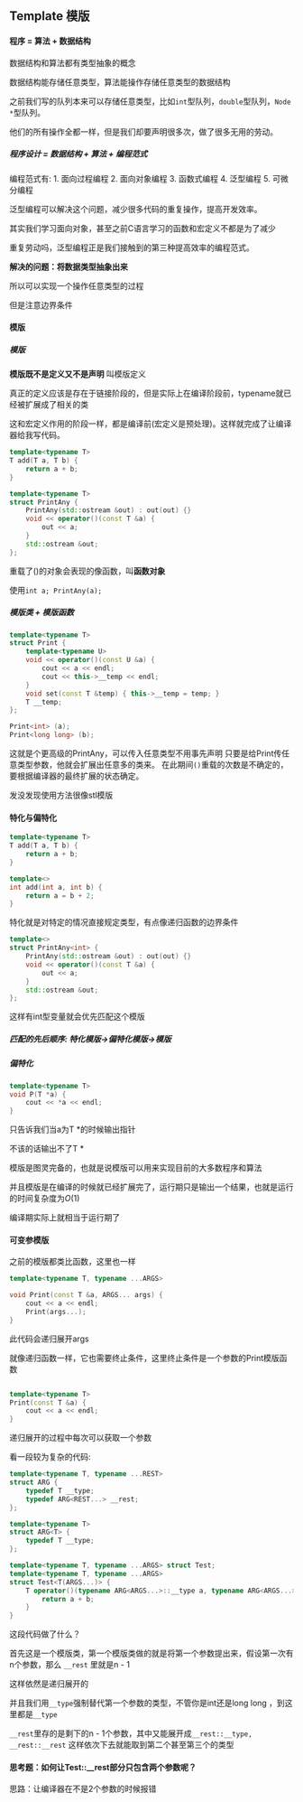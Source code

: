 
## Template 模版

#### 程序 = 算法 + 数据结构

数据结构和算法都有类型抽象的概念

数据结构能存储任意类型，算法能操作存储任意类型的数据结构

之前我们写的队列本来可以存储任意类型，比如`int`型队列，`double`型队列，`Node *`型队列。

他们的所有操作全都一样，但是我们却要声明很多次，做了很多无用的劳动。


##### 程序设计 = 数据结构 + 算法 + 编程范式

编程范式有:
    1. 面向过程编程
    2. 面向对象编程
    3. 函数式编程
    4. 泛型编程
    5. 可微分编程


泛型编程可以解决这个问题，减少很多代码的重复操作，提高开发效率。

其实我们学习面向对象，甚至之前C语言学习的函数和宏定义不都是为了减少

重复劳动吗，泛型编程正是我们接触到的第三种提高效率的编程范式。

**解决的问题：将数据类型抽象出来**

所以可以实现一个操作任意类型的过程

但是注意边界条件

#### 模版


##### 模版
**模版既不是定义又不是声明**
叫模版定义

真正的定义应该是存在于链接阶段的，但是实际上在编译阶段前，typename就已经被扩展成了相关的类

这和宏定义作用的阶段一样，都是编译前(宏定义是预处理)。这样就完成了让编译器给我写代码。

```c++
template<typename T>
T add(T a, T b) {
    return a + b;
}

template<typename T>
struct PrintAny {
    PrintAny(std::ostream &out) : out(out) {}
    void << operator()(const T &a) {
        out << a;
    }
    std::ostream &out;
};
```

重载了()的对象会表现的像函数，叫**函数对象**

使用`int a; PrintAny(a);`

##### 模版类 + 模版函数

```c++
template<typename T>
struct Print {
    template<typename U>
    void << operator()(const U &a) {
        cout << a << endl;
        cout << this->__temp << endl;
    }
    void set(const T &temp) { this->__temp = temp; }
    T __temp;
};

Print<int> (a);
Print<long long> (b);
```

这就是个更高级的PrintAny，可以传入任意类型不用事先声明
只要是给Print传任意类型参数，他就会扩展出任意多的类来。
在此期间`()`重载的次数是不确定的，要根据编译器的最终扩展的状态确定。

发没发现使用方法很像stl模版


#### 特化与偏特化


```c++
template<typename T>
T add(T a, T b) {
    return a + b;
}

template<>
int add(int a, int b) {
    return a = b + 2;
}
```

特化就是对特定的情况直接规定类型，有点像递归函数的边界条件


```c++
template<>
struct PrintAny<int> {
    PrintAny(std::ostream &out) : out(out) {}
    void << operator()(const T &a) {
        out << a;
    }
    std::ostream &out;
};
```
这样有int型变量就会优先匹配这个模版

##### 匹配的先后顺序: 特化模版->偏特化模版->模版

##### 偏特化

```c++
template<typename T>
void P(T *a) {
    cout << *a << endl;
}
```
只告诉我们当a为T *的时候输出指针

不该的话输出不了T *

模版是图灵完备的，也就是说模版可以用来实现目前的大多数程序和算法

并且模版是在编译的时候就已经扩展完了，运行期只是输出一个结果，也就是运行的时间复杂度为$O(1)$

编译期实际上就相当于运行期了
#### 可变参模版

之前的模版都类比函数，这里也一样

```c++
template<typename T, typename ...ARGS>

void Print(const T &a, ARGS... args) {
    cout << a << endl;
    Print(args...);
}
```

此代码会递归展开args

就像递归函数一样，它也需要终止条件，这里终止条件是一个参数的Print模版函数

```c++

template<typename T>
Print(const T &a) {
    cout << a << endl;
}
```
递归展开的过程中每次可以获取一个参数

看一段较为复杂的代码:

```c++
template<typename T, typename ...REST>
struct ARG {
    typedef T __type;
    typedef ARG<REST...> __rest;
};

template<typename T>
struct ARG<T> {
    typedef T __type;
};

template<typename T, typename ...ARGS> struct Test;
template<typename T, typename ...ARGS>
struct Test<T(ARGS...)> {
    T operator()(typename ARG<ARGS...>::__type a, typename ARG<ARGS...>::__rest::__type b) {
        return a + b;
    }
}

```
这段代码做了什么？

首先这是一个模版类，第一个模版类做的就是将第一个参数提出来，假设第一次有n个参数，那么 `__rest` 里就是n - 1

这样依然是递归展开的

并且我们用`__type`强制替代第一个参数的类型，不管你是int还是long long ，到这里都是`__type`

`__rest`里存的是剩下的n - 1个参数，其中又能展开成`__rest::__type, __rest::__rest`
这样依次下去就能取到第二个甚至第三个的类型


#### 思考题：如何让Test::__rest部分只包含两个参数呢？

思路：让编译器在不是2个参数的时候报错

